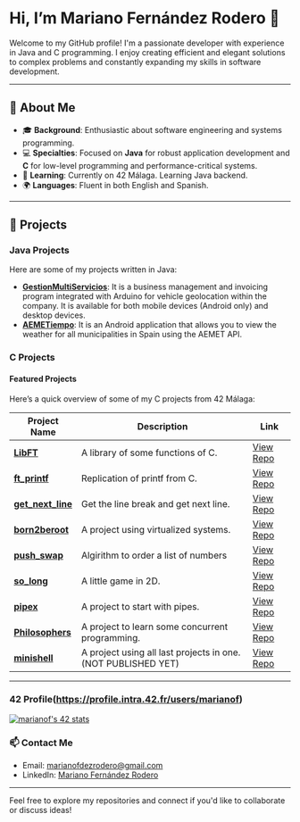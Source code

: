# Hi, I’m Mariano Fernández Rodero 👋

Welcome to my GitHub profile! I'm a passionate developer with experience in Java and C programming. I enjoy creating efficient and elegant solutions to complex problems and constantly expanding my skills in software development.

---

## 🌟 About Me

- 🎓 **Background**: Enthusiastic about software engineering and systems programming.
- 💻 **Specialties**: Focused on **Java** for robust application development and **C** for low-level programming and performance-critical systems.
- 🌱 **Learning**: Currently on 42 Málaga. Learning Java backend.
- 🌍 **Languages**: Fluent in both English and Spanish.

---

## 🚀 Projects

### Java Projects
Here are some of my projects written in Java:

- **[GestionMultiServicios](https://github.com/mferrod/GestionMultiServicios_release)**: It is a business management and invoicing program integrated with Arduino for vehicle geolocation within the company. It is available for both mobile devices (Android only) and desktop devices.
- **[AEMETiempo](https://github.com/mferrod/AEMETiempo)**: It is an Android application that allows you to view the weather for all municipalities in Spain using the AEMET API.

### C Projects

#### Featured Projects
Here’s a quick overview of some of my C projects from 42 Málaga:

| Project Name             | Description                                    | Link                       |
|--------------------------|------------------------------------------------|----------------------------|
| **[LibFT](#)**           | A library of some functions of C.              | [View Repo](https://github.com/mferrod/42enjoyer/tree/main/libft)             |
| **[ft_printf](#)**       | Replication of printf from C.                  | [View Repo](https://github.com/mferrod/42enjoyer/tree/main/printf)             |
| **[get_next_line](#)**   | Get the line break and get next line.          | [View Repo](https://github.com/mferrod/42enjoyer/tree/main/get_next_line)             |
| **[born2beroot](#)**     | A project using virtualized systems.           | [View Repo](#)             |
| **[push_swap](#)**       | Algirithm to order a list of numbers           | [View Repo](https://github.com/mferrod/42enjoyer/tree/main/push_swap)             |
| **[so_long](#)**         | A little game in 2D.                           | [View Repo](https://github.com/mferrod/42enjoyer/tree/main/so_long)             |
| **[pipex](#)**           | A project to start with pipes.                 | [View Repo](https://github.com/mferrod/42enjoyer/tree/main/pipex)            |
| **[Philosophers](#)**    | A project to learn some concurrent programming.| [View Repo](https://github.com/mferrod/42enjoyer/tree/main/philosophers/)             |
| **[minishell](#)**       | A project using all last projects in one. (NOT PUBLISHED YET)      | [View Repo](https://github.com/mferrod/minishell)             |

---

### 42 Profile(https://profile.intra.42.fr/users/marianof)

[![marianof's 42 stats](https://badge.mediaplus.ma/darkblue/marianof)](https://github.com/oakoudad/badge42)

### 📫 Contact Me
- Email: [marianofdezrodero@gmail.com](mailto:marianofdezrodero@gmail.com)
- LinkedIn: [Mariano Fernández Rodero](https://www.linkedin.com/in/mariano-fern%C3%A1ndez-rodero-358512228/)

---

Feel free to explore my repositories and connect if you'd like to collaborate or discuss ideas!
